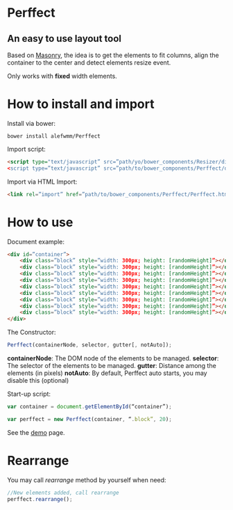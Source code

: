 # Perffect
## An easy to use layout tool

Based on [Masonry](http://masonry.desandro.com/), the idea is to get the elements to fit
columns, align the container to the center and detect elements resize event.

Only works with **fixed** width elements.

# How to install and import

Install via bower:
```
bower install alefwmm/Perffect
```

Import script:
```html
<script type="text/javascript” src=”path/yo/bower_components/Resizer/dist/Resizer.min.js”></script>
<script type=”text/javascript” src=”path/to/bower_components/Perffect/dist/Perffect.min.js”></script>
```

Import via HTML Import:
```html
<link rel=”import” href=”path/to/bower_components/Perffect/Perffect.html” />
```

# How to use

Document example:
```html
<div id=”container”>
    <div class=”block” style=”width: 300px; height: [randomHeight]”></div>
    <div class=”block” style=”width: 300px; height: [randomHeight]”></div>
    <div class=”block” style=”width: 300px; height: [randomHeight]”></div>
    <div class=”block” style=”width: 300px; height: [randomHeight]”></div>
    <div class=”block” style=”width: 300px; height: [randomHeight]”></div>
    <div class=”block” style=”width: 300px; height: [randomHeight]”></div>
    <div class=”block” style=”width: 300px; height: [randomHeight]”></div>
    <div class=”block” style=”width: 300px; height: [randomHeight]”></div>
    <div class=”block” style=”width: 300px; height: [randomHeight]”></div>
</div>
```

The Constructor:
```javascript
Perffect(containerNode, selector, gutter[, notAuto]);
```

**containerNode**: The DOM node of the elements to be managed.
**selector**: The selector of the elements to be managed.
**gutter**: Distance among the elements (in pixels)
**notAuto**: By default, Perffect auto starts, you may disable this (optional) 

Start-up script:
```javascript
var container = document.getElementById(“container”);

var perffect = new Perffect(container, “.block”, 20);
```

See the [demo](http://alefwmm.github.io/Perffect/) page.

# Rearrange

You may call *rearrange* method by yourself when need:
```javascript
//New elements added, call rearrange
perffect.rearrange();
```


